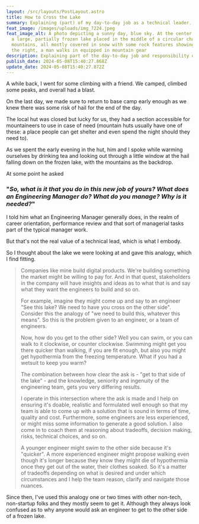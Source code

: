 ```yaml
---
layout: /src/layouts/PostLayout.astro
title: How to Cross the Lake
summary: Explaining (part) of my day-to-day job as a technical leader.
feat_image: /images/uploads/img_7224.jpeg
feat_image_alt: A photo depicting a sunny day, blue sky. At the center there is
  a large, partially frozen lake placed in the middle of a circular chain of
  mountains, all mostly covered in snow with some rock features showing up. To
  the right, a man walks in equipped in mountain gear
description: Explaining part of the day-to-day job and responsibility of a technical leader.
publish_date: 2024-05-08T15:40:27.868Z
update_date: 2024-05-08T15:40:27.872Z
---
```


A while back, I went for some climbing with a friend. We camped, climbed some peaks, and overall had a blast.

O﻿n the last day, we made sure to return to base camp early enough as we knew there was some risk of hail for the end of the day.

The local hut was closed but lucky for us, they had a section accessible for mountaineers to use in case of need (mountain huts usually have one of these: a place people can get shelter and even spend the night should they need to).

A﻿s we spent the early evening in the hut, him and I spoke while warming ourselves by drinking tea and looking out through a little window at the hail falling down on the frozen lake, with the mountains as the backdrop.

A﻿t some point he asked

### "_So, what is it that you do in this new job of yours? What does an Engineering Manager do? What do you manage? Why is it needed?_"

I﻿ told him what an Engineering Manager generally does, in the realm of career orientation, performance review and that sort of managerial tasks part of the typical manager work.

B﻿ut that's not the real value of a technical lead, which is what I embody.

S﻿o I thought about the lake we were looking at and gave this analogy, which I find fitting.

> Companies like mine build digital products. We're building something the market might be willing to pay for. And in that quest, stakeholders in the company will have insights and ideas as to what that is and say what they want the engineers to build and so on.
>
> F﻿or example, imagine they might come up and say to an engineer "See this lake? We need to have you cross on the other side". Consider this the analogy of "we need to build this, whatever this means". So this is the problem given to an engineer, or a team of engineers.
>
> N﻿ow, how do you get to the other side? Well you can swim, or you can walk to it clockwise, or counter clockwise. Swimming might get you there quicker than walking, if you are fit enough, but also you might get hypothermia from the freezing temperature. What if you had a wetsuit to keep you warm?
>
> The combination between how clear the ask is - "get to that side of the lake" - and the knowledge, seniority and ingenuity of the engineering team, gets you very differing results.
>
> I﻿ operate in this intersection where the ask is made and I help on ensuring it's doable, realistic and formulated well enough so that my team is able to come up with a solution that is sound in terms of time, quality and cost. Furthermore, some engineers are less experienced, or might miss some information to generate a good solution. I also come in to coach them at reasoning about tradeoffs, decision making, risks, technical choices, and so on.
>
> A﻿ younger engineer might swim to the other side because it's "quicker". A more experienced engineer might propose walking even though it's longer because they know they might die of hypothermia once they get out of the water, their clothes soaked. So it's a matter of tradeoffs depending on what is desired and under which circumstances and I help the team reason, clarify and navigate those nuances.

Since then, I've used this analogy one or two times with other non-tech, non-startup folks and they mostly seem to get it. Although they always look confused as to why anyone would ask an engineer to get to the other side of a frozen lake.
